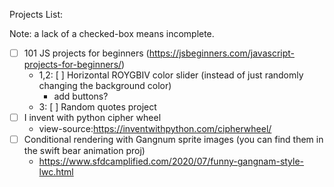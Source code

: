 Projects List:

Note: a lack of a checked-box means incomplete.

  - [ ] 101 JS projects for beginners (https://jsbeginners.com/javascript-projects-for-beginners/)
    - 1,2: [ ] Horizontal ROYGBIV color slider (instead of just randomly changing the background color)
      - add buttons?
    - 3: [ ] Random quotes project
  - [ ] I invent with python cipher wheel
    - view-source:https://inventwithpython.com/cipherwheel/
  - [ ] Conditional rendering with Gangnum sprite images (you can find them in the swift bear animation proj)
    - https://www.sfdcamplified.com/2020/07/funny-gangnam-style-lwc.html